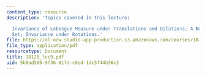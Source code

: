 ```yaml
---
content_type: resource
description: 'Topics covered in this lecture:

  Invariance of Lebesgue Measure under Translations and Dilations; A Non-measurable
  Set; Invariance under Rotations.'
file: https://ol-ocw-studio-app-production.s3.amazonaws.com/courses/18-125-measure-and-integration-fall-2003/5b0ad5069f36817dc0ed1dc5f44b56c3_18125_lec9.pdf
file_type: application/pdf
resourcetype: Document
title: 18125_lec9.pdf
uid: 5b0ad506-9f36-817d-c0ed-1dc5f44b56c3
---
```

